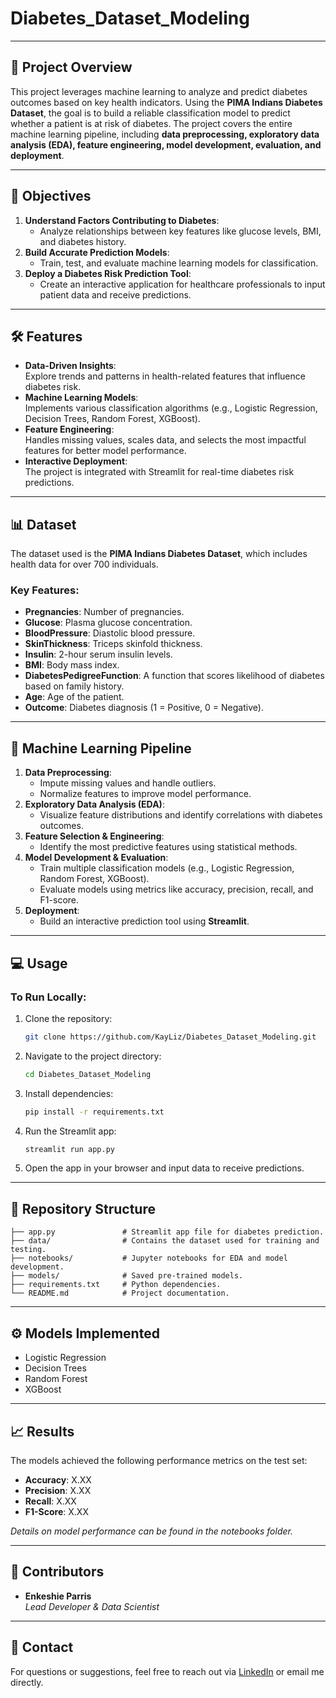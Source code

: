 # Diabetes_Dataset_Modeling
---

## 📌 Project Overview  
This project leverages machine learning to analyze and predict diabetes outcomes based on key health indicators. Using the **PIMA Indians Diabetes Dataset**, the goal is to build a reliable classification model to predict whether a patient is at risk of diabetes. The project covers the entire machine learning pipeline, including **data preprocessing, exploratory data analysis (EDA), feature engineering, model development, evaluation, and deployment**.

---

## 🎯 Objectives  
1. **Understand Factors Contributing to Diabetes**:  
   - Analyze relationships between key features like glucose levels, BMI, and diabetes history.  
2. **Build Accurate Prediction Models**:  
   - Train, test, and evaluate machine learning models for classification.  
3. **Deploy a Diabetes Risk Prediction Tool**:  
   - Create an interactive application for healthcare professionals to input patient data and receive predictions.  

---

## 🛠️ Features  
- **Data-Driven Insights**:  
  Explore trends and patterns in health-related features that influence diabetes risk.  
- **Machine Learning Models**:  
  Implements various classification algorithms (e.g., Logistic Regression, Decision Trees, Random Forest, XGBoost).  
- **Feature Engineering**:  
  Handles missing values, scales data, and selects the most impactful features for better model performance.  
- **Interactive Deployment**:  
  The project is integrated with Streamlit for real-time diabetes risk predictions.  

---

## 📊 Dataset  
The dataset used is the **PIMA Indians Diabetes Dataset**, which includes health data for over 700 individuals.  

### Key Features:  
- **Pregnancies**: Number of pregnancies.  
- **Glucose**: Plasma glucose concentration.  
- **BloodPressure**: Diastolic blood pressure.  
- **SkinThickness**: Triceps skinfold thickness.  
- **Insulin**: 2-hour serum insulin levels.  
- **BMI**: Body mass index.  
- **DiabetesPedigreeFunction**: A function that scores likelihood of diabetes based on family history.  
- **Age**: Age of the patient.  
- **Outcome**: Diabetes diagnosis (1 = Positive, 0 = Negative).  

---

## 🚀 Machine Learning Pipeline  
1. **Data Preprocessing**:  
   - Impute missing values and handle outliers.  
   - Normalize features to improve model performance.  
2. **Exploratory Data Analysis (EDA)**:  
   - Visualize feature distributions and identify correlations with diabetes outcomes.  
3. **Feature Selection & Engineering**:  
   - Identify the most predictive features using statistical methods.  
4. **Model Development & Evaluation**:  
   - Train multiple classification models (e.g., Logistic Regression, Random Forest, XGBoost).  
   - Evaluate models using metrics like accuracy, precision, recall, and F1-score.  
5. **Deployment**:  
   - Build an interactive prediction tool using **Streamlit**.  

---

## 💻 Usage  
### To Run Locally:  
1. Clone the repository:  
   ```bash  
   git clone https://github.com/KayLiz/Diabetes_Dataset_Modeling.git  
   ```  
2. Navigate to the project directory:  
   ```bash  
   cd Diabetes_Dataset_Modeling  
   ```  
3. Install dependencies:  
   ```bash  
   pip install -r requirements.txt  
   ```  
4. Run the Streamlit app:  
   ```bash  
   streamlit run app.py  
   ```  
5. Open the app in your browser and input data to receive predictions.  

---

## 📂 Repository Structure  
```  
├── app.py               # Streamlit app file for diabetes prediction.  
├── data/                # Contains the dataset used for training and testing.  
├── notebooks/           # Jupyter notebooks for EDA and model development.  
├── models/              # Saved pre-trained models.  
├── requirements.txt     # Python dependencies.  
└── README.md            # Project documentation.  
```  

---

## ⚙️ Models Implemented  
- Logistic Regression  
- Decision Trees  
- Random Forest  
- XGBoost  

---

## 📈 Results  
The models achieved the following performance metrics on the test set:  
- **Accuracy**: X.XX  
- **Precision**: X.XX  
- **Recall**: X.XX  
- **F1-Score**: X.XX  

*Details on model performance can be found in the notebooks folder.*  

---

## 👥 Contributors  
- **Enkeshie Parris**  
  *Lead Developer & Data Scientist*  

---

## 📧 Contact  
For questions or suggestions, feel free to reach out via [LinkedIn](https://www.linkedin.com) or email me directly.  

